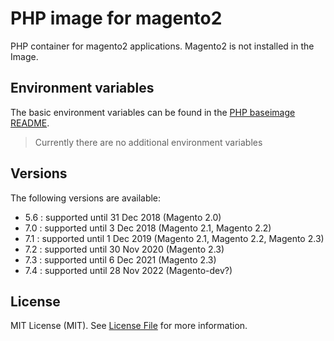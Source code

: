PHP image for magento2
======================

PHP container for magento2 applications. Magento2 is not installed in the Image.

Environment variables
---------------------

The basic environment variables can be found in the [PHP baseimage
README](https://github.com/dockerwest/php/blob/master/README.md).

> Currently there are no additional environment variables

Versions
--------

The following versions are available:
- 5.6 : supported until 31 Dec 2018 (Magento 2.0)
- 7.0 : supported until 3 Dec 2018 (Magento 2.1, Magento 2.2)
- 7.1 : supported until 1 Dec 2019 (Magento 2.1, Magento 2.2, Magento 2.3)
- 7.2 : supported until 30 Nov 2020 (Magento 2.3)
- 7.3 : supported until 6 Dec 2021 (Magento 2.3)
- 7.4 : supported until 28 Nov 2022 (Magento-dev?)

License
-------

MIT License (MIT). See [License File](LICENSE.md) for more information.
